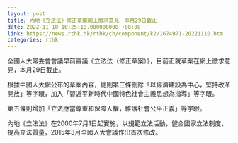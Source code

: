 ```yaml
---
layout: post
title: 內地《立法法》修正草案網上徵求意見　本月29日截止
date: 2022-11-10 10:25:18.000000000 +08:00
link: https://news.rthk.hk/rthk/ch/component/k2/1674971-20221110.htm
categories: rthk
---
```


全國人大常委會會議早前審議《立法法（修正草案）》，目前正就草案在網上徵求意見，本月29日截止。

根據中國人大網公布的草案內容，總則第三條刪除「以經濟建設為中心，堅持改革開放」等字眼，加入「習近平新時代中國特色社會主義思想為指導」等字眼。

第五條則增加「立法應當尊重和保障人權，維護社會公平正義」等字眼。

內地《立法法》在2000年7月1日起實施，以規範立法活動，健全國家立法制度，提高立法質量，2015年3月全國人大會議作出首次修改。
